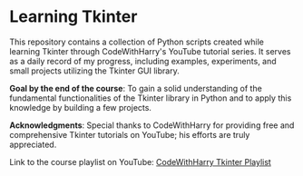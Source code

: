 # Learning Tkinter

This repository contains a collection of Python scripts created while learning Tkinter through CodeWithHarry's YouTube tutorial series. It serves as a daily record of my progress, including examples, experiments, and small projects utilizing the Tkinter GUI library.

**Goal by the end of the course**: To gain a solid understanding of the fundamental functionalities of the Tkinter library in Python and to apply this knowledge by building a few projects.

**Acknowledgments**: Special thanks to CodeWithHarry for providing free and comprehensive Tkinter tutorials on YouTube; his efforts are truly appreciated.

Link to the course playlist on YouTube: [CodeWithHarry Tkinter Playlist](https://youtube.com/playlist?list=PLu0W_9lII9ajLcqRcj4PoEihkukF_OTzA&si=57LtcTDBTki6vqVv)
